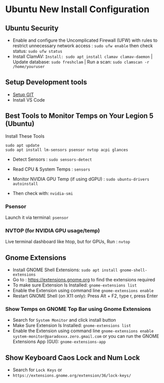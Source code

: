 # Ubuntu New Install Configuration

## Ubuntu Security

- Enable and configure the Uncomplicated Firewall (UFW) with rules to restrict unnecessary network access : `sudo ufw enable` then check status: `sudo ufw status`
- Install ClamAV: `Install: sudo apt install clamav clamav-daemon` | Update database: `sudo freshclam` | Run a scan: `sudo clamscan -r /home/youruser`

## Setup Development tools

- [Setup GIT](/software-development/tools/git/git-configuration.md)
- Install VS Code

## Best Tools to Monitor Temps on Your Legion 5 (Ubuntu)

Install These Tools

```
sudo apt update
sudo apt install lm-sensors psensor nvtop acpi glances
```

- Detect Sensors : `sudo sensors-detect`

- Read CPU & System Temps : `sensors`

- Monitor NVIDIA GPU Temp (if using dGPU) : `sudo ubuntu-drivers autoinstall`
- Then check with: `nvidia-smi`

### Psensor

Launch it via terminal: `psensor`

### NVTOP (for NVIDIA GPU usage/temp)

Live terminal dashboard like htop, but for GPUs, Run : `nvtop`

## Gnome Extensions

- Install GNOME Shell Extensions: `sudo apt install gnome-shell-extensions`
- Go to : https://extensions.gnome.org to find the extensions required
- To make sure Extension Is Installed: `gnome-extensions list`
- Enable the Extension using command line `gnome-extensions enable`
- Restart GNOME Shell (on X11 only): Press Alt + F2, type r, press Enter

### Show Temps on GNOME Top Bar using Gnome Extensions

- Search for `System Monitor` and click install button
- Make Sure Extension Is Installed: `gnome-extensions list`
- Enable the Extension using command line `gnome-extensions enable system-monitor@paradoxxx.zero.gmail.com` or you can run the GNOME Extensions App (GUI): `gnome-extensions-app`

## Show Keyboard Caos Lock and Num Lock

- Search for `Lock Keys` or
- `https://extensions.gnome.org/extension/36/lock-keys/`
